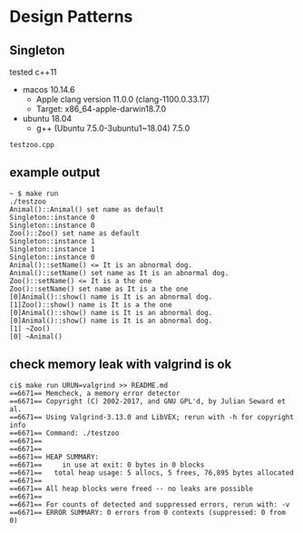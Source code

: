 # Design Patterns

## Singleton

tested c++11

* macos 10.14.6
  * Apple clang version 11.0.0 (clang-1100.0.33.17)
  * Target: x86_64-apple-darwin18.7.0
* ubuntu 18.04
  * g++ (Ubuntu 7.5.0-3ubuntu1~18.04) 7.5.0

```
testzoo.cpp
```

## example output

```
~ $ make run
./testzoo 
Animal()::Animal() set name as default
Singleton::instance 0
Singleton::instance 0
Zoo()::Zoo() set name as default
Singleton::instance 1
Singleton::instance 1
Singleton::instance 0
Animal()::setName() <= It is an abnormal dog.
Animal()::setName() set name as It is an abnormal dog.
Zoo()::setName() <= It is a the one
Zoo()::setName() set name as It is a the one
[0]Animal()::show() name is It is an abnormal dog.
[1]Zoo()::show() name is It is a the one
[0]Animal()::show() name is It is an abnormal dog.
[0]Animal()::show() name is It is an abnormal dog.
[1] ~Zoo()
[0] ~Animal()
```

## check memory leak with valgrind is ok

```
ci$ make run URUN=valgrind >> README.md
==6671== Memcheck, a memory error detector
==6671== Copyright (C) 2002-2017, and GNU GPL'd, by Julian Seward et al.
==6671== Using Valgrind-3.13.0 and LibVEX; rerun with -h for copyright info
==6671== Command: ./testzoo
==6671==
==6671==
==6671== HEAP SUMMARY:
==6671==     in use at exit: 0 bytes in 0 blocks
==6671==   total heap usage: 5 allocs, 5 frees, 76,895 bytes allocated
==6671==
==6671== All heap blocks were freed -- no leaks are possible
==6671==
==6671== For counts of detected and suppressed errors, rerun with: -v
==6671== ERROR SUMMARY: 0 errors from 0 contexts (suppressed: 0 from 0)
```
